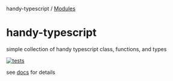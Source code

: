 handy-typescript / [Modules](modules.md)

# handy-typescript
simple collection of handy typescript class, functions, and types

[![tests](https://github.com/robbiemu/handy-typescript/actions/workflows/jest.yml/badge.svg?branch=main)](https://github.com/robbiemu/handy-typescript/actions/workflows/jest.yml)

see [docs](https://robbiemu.github.io/handy-typescript/modules.html) for details
